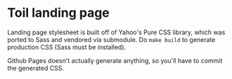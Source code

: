 # Toil landing page

Landing page stylesheet is built off of Yahoo's Pure CSS library, which was ported
to Sass and vendored via submodule. Do `make build` to generate production CSS
(Sass must be installed).

Github Pages doesn't actually generate anything, so you'll have to commit the
generated CSS.
